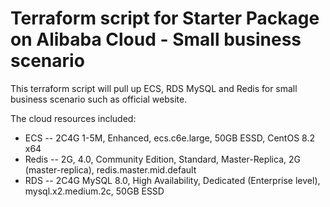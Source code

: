 # Terraform script for Starter Package on Alibaba Cloud - Small business scenario
This terraform script will pull up ECS, RDS MySQL and Redis for small business scenario such as official website.

The cloud resources included:
- ECS -- 2C4G 1-5M, Enhanced, ecs.c6e.large, 50GB ESSD, CentOS 8.2 x64
- Redis -- 2G, 4.0, Community Edition, Standard, Master-Replica, 2G (master-replica), redis.master.mid.default
- RDS -- 2C4G MySQL 8.0, High Availability, Dedicated (Enterprise level), mysql.x2.medium.2c, 50GB ESSD
